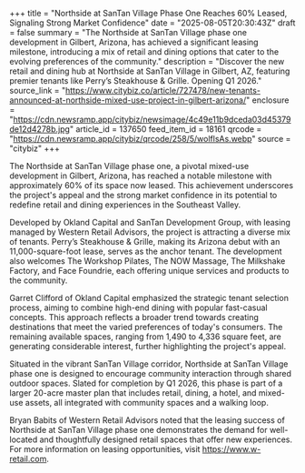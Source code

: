 +++
title = "Northside at SanTan Village Phase One Reaches 60% Leased, Signaling Strong Market Confidence"
date = "2025-08-05T20:30:43Z"
draft = false
summary = "The Northside at SanTan Village phase one development in Gilbert, Arizona, has achieved a significant leasing milestone, introducing a mix of retail and dining options that cater to the evolving preferences of the community."
description = "Discover the new retail and dining hub at Northside at SanTan Village in Gilbert, AZ, featuring premier tenants like Perry’s Steakhouse & Grille. Opening Q1 2026."
source_link = "https://www.citybiz.co/article/727478/new-tenants-announced-at-northside-mixed-use-project-in-gilbert-arizona/"
enclosure = "https://cdn.newsramp.app/citybiz/newsimage/4c49e11b9dceda03d45379de12d4278b.jpg"
article_id = 137650
feed_item_id = 18161
qrcode = "https://cdn.newsramp.app/citybiz/qrcode/258/5/wolflsAs.webp"
source = "citybiz"
+++

<p>The Northside at SanTan Village phase one, a pivotal mixed-use development in Gilbert, Arizona, has reached a notable milestone with approximately 60% of its space now leased. This achievement underscores the project's appeal and the strong market confidence in its potential to redefine retail and dining experiences in the Southeast Valley.</p><p>Developed by Okland Capital and SanTan Development Group, with leasing managed by Western Retail Advisors, the project is attracting a diverse mix of tenants. Perry’s Steakhouse & Grille, making its Arizona debut with an 11,000-square-foot lease, serves as the anchor tenant. The development also welcomes The Workshop Pilates, The NOW Massage, The Milkshake Factory, and Face Foundrie, each offering unique services and products to the community.</p><p>Garret Clifford of Okland Capital emphasized the strategic tenant selection process, aiming to combine high-end dining with popular fast-casual concepts. This approach reflects a broader trend towards creating destinations that meet the varied preferences of today's consumers. The remaining available spaces, ranging from 1,490 to 4,336 square feet, are generating considerable interest, further highlighting the project's appeal.</p><p>Situated in the vibrant SanTan Village corridor, Northside at SanTan Village phase one is designed to encourage community interaction through shared outdoor spaces. Slated for completion by Q1 2026, this phase is part of a larger 20-acre master plan that includes retail, dining, a hotel, and mixed-use assets, all integrated with community spaces and a walking loop.</p><p>Bryan Babits of Western Retail Advisors noted that the leasing success of Northside at SanTan Village phase one demonstrates the demand for well-located and thoughtfully designed retail spaces that offer new experiences. For more information on leasing opportunities, visit <a href='https://www.w-retail.com' rel='nofollow' target='_blank'>https://www.w-retail.com</a>.</p>